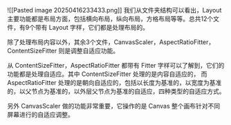 ![[Pasted image 20250416233433.png]]
我们从文件夹结构可以看出，Layout 主要功能都是布局方面，包括横向布局，纵向布局，方格布局等等。总共12个文件，有9个带有 Layout 字样，它们都是处理布局的。

除了处理布局内容以外，其余3个文件，CanvasScaler，AspectRatioFitter，ContentSizeFitter 则是调整自适应功能。

从 ContentSizeFitter，AspectRatioFitter 都带有 Fitter 字样可以了解到，它们的功能都是处理自适应。其中 ContentSizeFitter 处理的是内容自适应的， 而 AspectRatioFitter 处理的是朝向自适应的，包括以长度为基准的，以宽度为基准的，以父节点为基准的，以外层父节点为基准的自适应，四种类型的自适应方式。

另外 CanvasScaler 做的功能非常重要，它操作的是 Canvas 整个画布针对不同屏幕进行的自适应调整。
